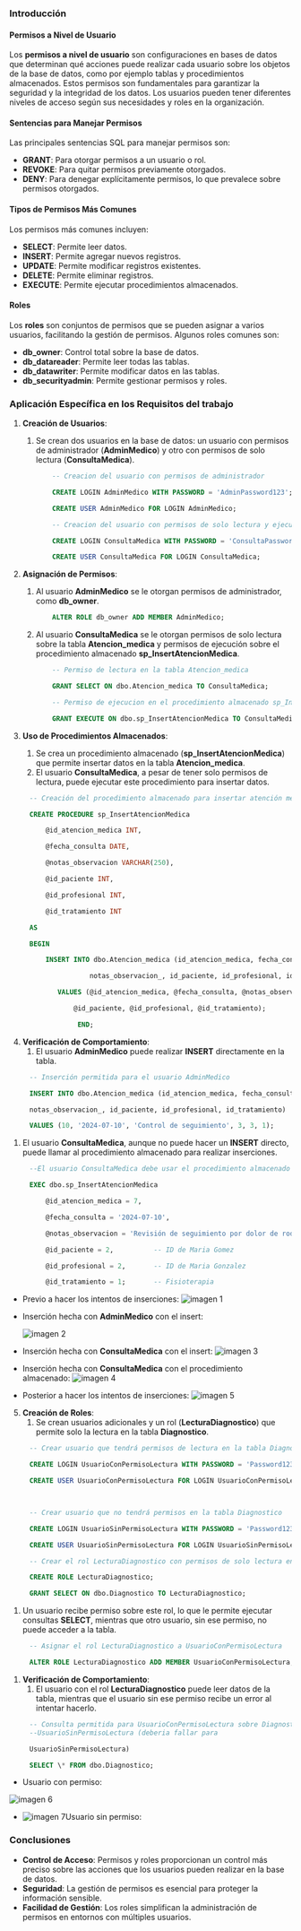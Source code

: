 ### **Introducción**
#### **Permisos a Nivel de Usuario**
Los **permisos a nivel de usuario** son configuraciones en bases de datos que determinan qué acciones puede realizar cada usuario sobre los objetos de la base de datos, como por ejemplo tablas y procedimientos almacenados. Estos permisos son fundamentales para garantizar la seguridad y la integridad de los datos. Los usuarios pueden tener diferentes niveles de acceso según sus necesidades y roles en la organización.
#### **Sentencias para Manejar Permisos**
Las principales sentencias SQL para manejar permisos son:

- **GRANT**: Para otorgar permisos a un usuario o rol.
- **REVOKE**: Para quitar permisos previamente otorgados.
- **DENY**: Para denegar explícitamente permisos, lo que prevalece sobre permisos otorgados.
#### **Tipos de Permisos Más Comunes**
Los permisos más comunes incluyen:

- **SELECT**: Permite leer datos.
- **INSERT**: Permite agregar nuevos registros.
- **UPDATE**: Permite modificar registros existentes.
- **DELETE**: Permite eliminar registros.
- **EXECUTE**: Permite ejecutar procedimientos almacenados.
#### **Roles**
Los **roles** son conjuntos de permisos que se pueden asignar a varios usuarios, facilitando la gestión de permisos. Algunos roles comunes son:

- **db_owner**: Control total sobre la base de datos.
- **db_datareader**: Permite leer todas las tablas.
- **db_datawriter**: Permite modificar datos en las tablas.
- **db_securityadmin**: Permite gestionar permisos y roles.

###
###
###
### **Aplicación Específica en los Requisitos del trabajo** 
1. **Creación de Usuarios**:
   1. Se crean dos usuarios en la base de datos: un usuario con permisos de administrador (**AdminMedico**) y otro con permisos de solo lectura (**ConsultaMedica**).

       ```sql
           -- Creacion del usuario con permisos de administrador

           CREATE LOGIN AdminMedico WITH PASSWORD = 'AdminPassword123';

           CREATE USER AdminMedico FOR LOGIN AdminMedico;

           -- Creacion del usuario con permisos de solo lectura y ejecucion

           CREATE LOGIN ConsultaMedica WITH PASSWORD = 'ConsultaPassword123';

           CREATE USER ConsultaMedica FOR LOGIN ConsultaMedica;
       ```

1. **Asignación de Permisos**:
   1. Al usuario **AdminMedico** se le otorgan permisos de administrador, como **db_owner**.

   
       ```sql
           ALTER ROLE db_owner ADD MEMBER AdminMedico;
       ```

   1. Al usuario **ConsultaMedica** se le otorgan permisos de solo lectura sobre la tabla **Atencion_medica** y permisos de ejecución sobre el procedimiento almacenado **sp_InsertAtencionMedica**.

       ```sql
           -- Permiso de lectura en la tabla Atencion_medica

           GRANT SELECT ON dbo.Atencion_medica TO ConsultaMedica;

           -- Permiso de ejecucion en el procedimiento almacenado sp_InsertAtencionMedica

           GRANT EXECUTE ON dbo.sp_InsertAtencionMedica TO ConsultaMedica;
       ```

1. **Uso de Procedimientos Almacenados**:
   1. Se crea un procedimiento almacenado (**sp_InsertAtencionMedica**) que permite insertar datos en la tabla **Atencion_medica**.
   1. El usuario **ConsultaMedica**, a pesar de tener solo permisos de lectura, puede ejecutar este procedimiento para insertar datos.


```sql
     -- Creación del procedimiento almacenado para insertar atención médica

     CREATE PROCEDURE sp_InsertAtencionMedica

         @id_atencion_medica INT,

         @fecha_consulta DATE,

         @notas_observacion VARCHAR(250),

         @id_paciente INT,

         @id_profesional INT,

         @id_tratamiento INT

     AS

     BEGIN

         INSERT INTO dbo.Atencion_medica (id_atencion_medica, fecha_consulta,   

     		        notas_observacion_, id_paciente, id_profesional, id_tratamiento)

     	    VALUES (@id_atencion_medica, @fecha_consulta, @notas_observacion, 

    	   	    @id_paciente, @id_profesional, @id_tratamiento);

                 END;
```

4. **Verificación de Comportamiento**:
   1. El usuario **AdminMedico** puede realizar **INSERT** directamente en la tabla.

``` sql
     -- Inserción permitida para el usuario AdminMedico

     INSERT INTO dbo.Atencion_medica (id_atencion_medica, fecha_consulta,    

     notas_observacion_, id_paciente, id_profesional, id_tratamiento)

     VALUES (10, '2024-07-10', 'Control de seguimiento', 3, 3, 1);
```

1. El usuario **ConsultaMedica**, aunque no puede hacer un **INSERT** directo, puede llamar al procedimiento almacenado para realizar inserciones.

``` sql
     --El usuario ConsultaMedica debe usar el procedimiento almacenado para realizar inserciones

     EXEC dbo.sp_InsertAtencionMedica 

         @id_atencion_medica = 7,  

         @fecha_consulta = '2024-07-10', 

         @notas_observacion = 'Revisión de seguimiento por dolor de rodilla', 

         @id_paciente = 2,          -- ID de Maria Gomez

         @id_profesional = 2,       -- ID de Maria Gonzalez

         @id_tratamiento = 1;       -- Fisioterapia
```

- Previo a hacer los intentos de inserciones:
  ![imagen 1](https://github.com/SabriMontiel/sistema-citas-medicas/blob/master/imgs/IMAGEN%20FER%20(4).png)



- Inserción hecha con **AdminMedico** con el insert:

   ![imagen 2](https://github.com/SabriMontiel/sistema-citas-medicas/blob/master/imgs/IMAGEN%20FER%20(1).png)









- Inserción hecha con **ConsultaMedica** con el insert:
  ![imagen 3](https://github.com/SabriMontiel/sistema-citas-medicas/blob/master/imgs/IMAGEN%20FER%20(6).png)
  
- Inserción hecha con **ConsultaMedica** con el procedimiento almacenado:
  ![imagen 4](https://github.com/SabriMontiel/sistema-citas-medicas/blob/master/imgs/IMAGEN%20FER%20(7).png)








- Posterior a hacer los intentos de inserciones:
  ![imagen 5](https://github.com/SabriMontiel/sistema-citas-medicas/blob/master/imgs/IMAGEN%20FER%20(2).png)






5. **Creación de Roles**:
   1. Se crean usuarios adicionales y un rol (**LecturaDiagnostico**) que permite solo la lectura en la tabla **Diagnostico**.

```sql
     -- Crear usuario que tendrá permisos de lectura en la tabla Diagnostico

     CREATE LOGIN UsuarioConPermisoLectura WITH PASSWORD = 'Password123';

     CREATE USER UsuarioConPermisoLectura FOR LOGIN UsuarioConPermisoLectura;



     -- Crear usuario que no tendrá permisos en la tabla Diagnostico

     CREATE LOGIN UsuarioSinPermisoLectura WITH PASSWORD = 'Password123';

     CREATE USER UsuarioSinPermisoLectura FOR LOGIN UsuarioSinPermisoLectura;

     -- Crear el rol LecturaDiagnostico con permisos de solo lectura en la tabla Diagnostico

     CREATE ROLE LecturaDiagnostico;

     GRANT SELECT ON dbo.Diagnostico TO LecturaDiagnostico;
```

1. Un usuario recibe permiso sobre este rol, lo que le permite ejecutar consultas **SELECT**, mientras que otro usuario, sin ese permiso, no puede acceder a la tabla.

```sql
     -- Asignar el rol LecturaDiagnostico a UsuarioConPermisoLectura

     ALTER ROLE LecturaDiagnostico ADD MEMBER UsuarioConPermisoLectura;
```

1. **Verificación de Comportamiento**:
   1. El usuario con el rol **LecturaDiagnostico** puede leer datos de la tabla, mientras que el usuario sin ese permiso recibe un error al intentar hacerlo.

```sql
     -- Consulta permitida para UsuarioConPermisoLectura sobre Diagnostico y no permitida para
     --UsuarioSinPermisoLectura (deberia fallar para    

     UsuarioSinPermisoLectura)

     SELECT \* FROM dbo.Diagnostico;
```

- Usuario con permiso:

![imagen 6](https://github.com/SabriMontiel/sistema-citas-medicas/blob/master/imgs/IMAGEN%20FER%20(3).png)




- ![imagen 7](https://github.com/SabriMontiel/sistema-citas-medicas/blob/master/imgs/IMAGEN%20FER%20(5).png)Usuario sin permiso:

###
### **Conclusiones**
- **Control de Acceso**: Permisos y roles proporcionan un control más preciso sobre las acciones que los usuarios pueden realizar en la base de datos.
- **Seguridad**: La gestión de permisos es esencial para proteger la información sensible.
- **Facilidad de Gestión**: Los roles simplifican la administración de permisos en entornos con múltiples usuarios.

